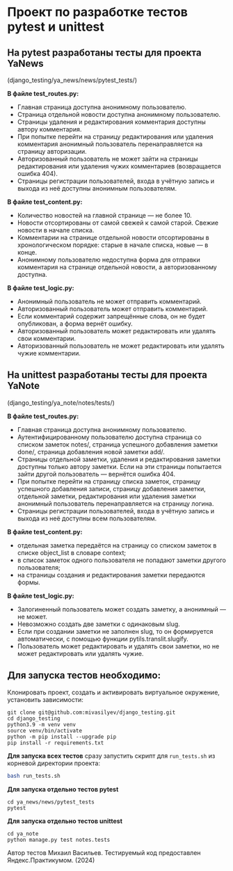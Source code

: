 # Проект по разработке тестов pytest и unittest
## На pytest разработаны тесты для проекта YaNews
(django_testing/ya_news/news/pytest_tests/)

**В файле test_routes.py:**
+ Главная страница доступна анонимному пользователю.
+ Страница отдельной новости доступна анонимному пользователю.
+ Страницы удаления и редактирования комментария доступны автору комментария.
+ При попытке перейти на страницу редактирования или удаления комментария анонимный пользователь перенаправляется на страницу авторизации.
+ Авторизованный пользователь не может зайти на страницы редактирования или удаления чужих комментариев (возвращается ошибка 404).
+ Страницы регистрации пользователей, входа в учётную запись и выхода из неё доступны анонимным пользователям.

**В файле test_content.py:**
+ Количество новостей на главной странице — не более 10.
+ Новости отсортированы от самой свежей к самой старой. Свежие новости в начале списка.
+ Комментарии на странице отдельной новости отсортированы в хронологическом порядке: старые в начале списка, новые — в конце.
+ Анонимному пользователю недоступна форма для отправки комментария на странице отдельной новости, а авторизованному доступна.

**В файле test_logic.py:**
+ Анонимный пользователь не может отправить комментарий.
+ Авторизованный пользователь может отправить комментарий.
+ Если комментарий содержит запрещённые слова, он не будет опубликован, а форма вернёт ошибку.
+ Авторизованный пользователь может редактировать или удалять свои комментарии.
+ Авторизованный пользователь не может редактировать или удалять чужие комментарии.

## На unittest разработаны тесты для проекта YaNote
(django_testing/ya_note/notes/tests/)

**В файле test_routes.py:**
+ Главная страница доступна анонимному пользователю.
+ Аутентифицированному пользователю доступна страница со списком заметок notes/, страница успешного добавления заметки done/, страница добавления новой заметки add/.
+ Страницы отдельной заметки, удаления и редактирования заметки доступны только автору заметки. Если на эти страницы попытается зайти другой пользователь — вернётся ошибка 404.
+ При попытке перейти на страницу списка заметок, страницу успешного добавления записи, страницу добавления заметки, отдельной заметки, редактирования или удаления заметки анонимный пользователь перенаправляется на страницу логина.
+ Страницы регистрации пользователей, входа в учётную запись и выхода из неё доступны всем пользователям.

**В файле test_content.py:**
+ отдельная заметка передаётся на страницу со списком заметок в списке object_list в словаре context;
+ в список заметок одного пользователя не попадают заметки другого пользователя;
+ на страницы создания и редактирования заметки передаются  формы.

**В файле test_logic.py:**
+ Залогиненный пользователь может создать заметку, а анонимный — не может.
+ Невозможно создать две заметки с одинаковым slug.
+ Если при создании заметки не заполнен slug, то он формируется автоматически, с помощью функции pytils.translit.slugify.
+ Пользователь может редактировать и удалять свои заметки, но не может редактировать или удалять чужие.

## Для запуска тестов необходимо:
Клонировать проект, создать и активировать виртуальное окружение, установить зависимости:
```
git clone git@github.com:mivasilyev/django_testing.git
cd django_testing
python3.9 -m venv venv
source venv/bin/activate
python -m pip install --upgrade pip
pip install -r requirements.txt
```

**Для запуска всех тестов** сразу запустить скрипт для `run_tests.sh` из корневой директории проекта:
```sh
bash run_tests.sh
```

**Для запуска отдельно тестов pytest**
```
cd ya_news/news/pytest_tests
pytest
```

**Для запуска отдельно тестов unittest**
```
cd ya_note
python manage.py test notes.tests
```
Автор тестов Михаил Васильев. Тестируемый код предоставлен Яндекс.Практикумом. (2024)
